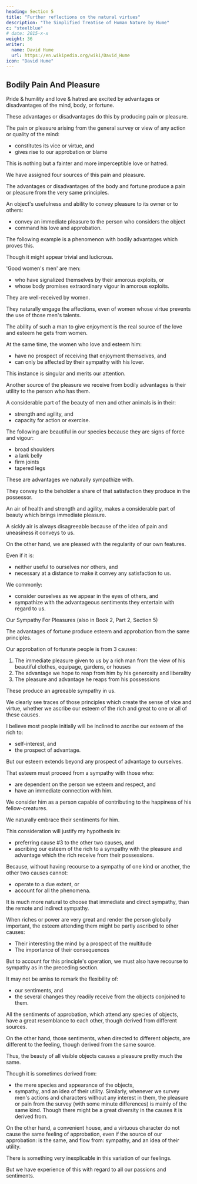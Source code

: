 ```yaml
---
heading: Section 5
title: "Further reflections on the natural virtues"
description: "The Simplified Treatise of Human Nature by Hume"
c: "steelblue"
# date: 2015-x-x
weight: 36
writer:
  name: David Hume
  url: https://en.wikipedia.org/wiki/David_Hume
icon: "David Hume"
---
```




## Bodily Pain And Pleasure

Pride & humility and love & hatred are excited by advantages or disadvantages of the mind, body, or fortune.

These advantages or disadvantages do this by producing pain or pleasure.

The pain or pleasure arising from the general survey or view of any action or quality of the mind:
- constitutes its vice or virtue, and
- gives rise to our approbation or blame

This is nothing but a fainter and more imperceptible love or hatred.

We have assigned four sources of this pain and pleasure.

The advantages or disadvantages of the body and fortune produce a pain or pleasure from the very same principles.

An object's usefulness and ability to convey pleasure to its owner or to others:
- convey an immediate pleasure to the person who considers the object
- command his love and approbation.

The following example is a phenomenon with bodily advantages which proves this.

Though it might appear trivial and ludicrous.

'Good women's men' are men:
- who have signalized themselves by their amorous exploits, or
- whose body promises extraordinary vigour in amorous exploits.

They are well-received by women.

They naturally engage the affections, even of women whose virtue prevents the use of those men's talents.

The ability of such a man to give enjoyment is the real source of the love and esteem he gets from women.

At the same time, the women who love and esteem him:
- have no prospect of receiving that enjoyment themselves, and
- can only be affected by their sympathy with his lover.

This instance is singular and merits our attention.

Another source of the pleasure we receive from bodily advantages is their utility to the person who has them.

A considerable part of the beauty of men and other animals is in their:
- strength and agility, and
- capacity for action or exercise.

The following are beautiful in our species because they are signs of force and vigour:
- broad shoulders
- a lank belly
- firm joints
- tapered legs

These are advantages we naturally sympathize with.

They convey to the beholder a share of that satisfaction they produce in the possessor.

An air of health and strength and agility, makes a considerable part of beauty which brings immediate pleasure.

A sickly air is always disagreeable because of the idea of pain and uneasiness it conveys to us.

On the other hand, we are pleased with the regularity of our own features.

Even if it is:
- neither useful to ourselves nor others, and
- necessary at a distance to make it convey any satisfaction to us.

We commonly:
- consider ourselves as we appear in the eyes of others, and
- sympathize with the advantageous sentiments they entertain with regard to us.


Our Sympathy For Pleasures (also in Book 2, Part 2, Section 5)

The advantages of fortune produce esteem and approbation from the same principles.

Our approbation of fortunate people is from 3 causes:

1. The immediate pleasure given to us by a rich man from the view of his beautiful clothes, equipage, gardens, or houses
2. The advantage we hope to reap from him by his generosity and liberality
3. The pleasure and advantage he reaps from his possessions

These produce an agreeable sympathy in us.

We clearly see traces of those principles which create the sense of vice and virtue, whether we ascribe our esteem of the rich and great to one or all of these causes.

I believe most people initially will be inclined to ascribe our esteem of the rich to:
- self-interest, and
- the prospect of advantage.

But our esteem extends beyond any prospect of advantage to ourselves.

That esteem must proceed from a sympathy with those who:
- are dependent on the person we esteem and respect, and
- have an immediate connection with him.

We consider him as a person capable of contributing to the happiness of his fellow-creatures.

We naturally embrace their sentiments for him.

This consideration will justify my hypothesis in:
- preferring cause #3 to the other two causes, and
- ascribing our esteem of the rich to a sympathy with the pleasure and advantage which the rich receive from their possessions.

Because, without having recourse to a sympathy of one kind or another, the other two causes cannot:
- operate to a due extent, or
- account for all the phenomena.

It is much more natural to choose that immediate and direct sympathy, than the remote and indirect sympathy.

When riches or power are very great and render the person globally important, the esteem attending them might be partly ascribed to other causes:
- Their interesting the mind by a prospect of the multitude
- The importance of their consequences

But to account for this principle's operation, we must also have recourse to sympathy as in the preceding section.

It may not be amiss to remark the flexibility of:
- our sentiments, and
- the several changes they readily receive from the objects conjoined to them.

All the sentiments of approbation, which attend any species of objects, have a great resemblance to each other, though derived from different sources.

On the other hand, those sentiments, when directed to different objects, are different to the feeling, though derived from the same source.

Thus, the beauty of all visible objects causes a pleasure pretty much the same.

Though it is sometimes derived from:
- the mere species and appearance of the objects,
- sympathy, and
            an idea of their utility.
    Similarly, whenever we survey men's actions and characters without any interest in them, the pleasure or pain from the survey (with some minute differences) is mainly of the same kind.
        Though there might be a great diversity in the causes it is derived from.

On the other hand, a convenient house, and a virtuous character do not cause the same feeling of approbation, even if the source of our approbation:
        is the same, and
        flow from:
            sympathy, and
            an idea of their utility.

There is something very inexplicable in this variation of our feelings.

But we have experience of this with regard to all our passions and sentiments.

